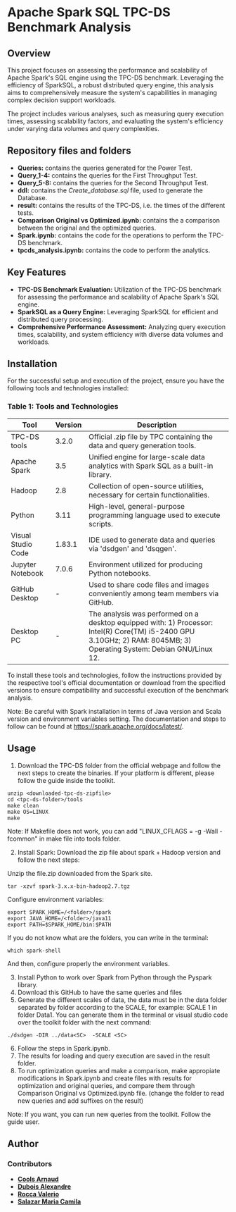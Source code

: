 # Apache Spark SQL TPC-DS Benchmark Analysis

## Overview

This project focuses on assessing the performance and scalability of Apache Spark's SQL engine using the TPC-DS benchmark. Leveraging the efficiency of SparkSQL, a robust distributed query engine, this analysis aims to comprehensively measure the system's capabilities in managing complex decision support workloads. 

The project includes various analyses, such as measuring query execution times, assessing scalability factors, and evaluating the system's efficiency under varying data volumes and query complexities.

## Repository files and folders
- **Queries:** contains the queries generated for the Power Test.
- **Query_1-4:** contains the queries for the First Throughput Test.
- **Query_5-8:** contains the queries for the Second Throughput Test.
- **ddl:** contains the *Create_database.sql* file, used to generate the Database.
- **result:** contains the results of the TPC-DS, i.e. the times of the different tests.
- **Comparison Original vs Optimized.ipynb:** contains the a comparison between the original and the optimized queries.
- **Spark.ipynb:** contains the code for the operations to perform the TPC-DS benchmark.
- **tpcds_analysis.ipynb:** contains the code to perform the analytics.

## Key Features

- **TPC-DS Benchmark Evaluation:** Utilization of the TPC-DS benchmark for assessing the performance and scalability of Apache Spark's SQL engine.
- **SparkSQL as a Query Engine:** Leveraging SparkSQL for efficient and distributed query processing.
- **Comprehensive Performance Assessment:** Analyzing query execution times, scalability, and system efficiency with diverse data volumes and workloads.

## Installation

For the successful setup and execution of the project, ensure you have the following tools and technologies installed:

### Table 1: Tools and Technologies

| Tool                | Version | Description                                                                                           |
|---------------------|---------|-------------------------------------------------------------------------------------------------------|
| TPC-DS tools        | 3.2.0   | Official .zip file by TPC containing the data and query generation tools.                             |
| Apache Spark        | 3.5     | Unified engine for large-scale data analytics with Spark SQL as a built-in library.                   |
| Hadoop              | 2.8     | Collection of open-source utilities, necessary for certain functionalities.                           |
| Python              | 3.11    | High-level, general-purpose programming language used to execute scripts.                             |
| Visual Studio Code  | 1.83.1  | IDE used to generate data and queries via 'dsdgen' and 'dsqgen'.                                      |
| Jupyter Notebook    | 7.0.6   | Environment utilized for producing Python notebooks.                                                  |
| GitHub Desktop      | -       | Used to share code files and images conveniently among team members via GitHub.                        
| Desktop PC          | -       | The analysis was performed on a desktop equipped with: 1) Processor: Intel(R) Core(TM) i5-2400 GPU 3.10GHz; 2) RAM: 8045MB; 3) Operating System: Debian GNU/Linux 12. |

To install these tools and technologies, follow the instructions provided by the respective tool's official documentation or download from the specified versions to ensure compatibility and successful execution of the benchmark analysis.

Note: Be careful with Spark installation in terms of Java version and Scala version and environment variables setting. The documentation and steps to follow can be found at https://spark.apache.org/docs/latest/.

## Usage

1. Download the TPC-DS folder from the official webpage and follow the next steps to create the binaries. If your platform is different, please follow the guide inside the toolkit.

```
unzip <downloaded-tpc-ds-zipfile>
cd <tpc-ds-folder>/tools
make clean
make OS=LINUX
make
```

Note: If Makefile does not work, you can add "LINUX_CFLAGS	= -g -Wall -fcommon" in make file into tools folder.


2. Install Spark: Download the zip file about spark + Hadoop version and follow the next steps:

Unzip the file.zip downloaded from the Spark site.

```
tar -xzvf spark-3.x.x-bin-hadoop2.7.tgz
```

Configure environment variables:

```
export SPARK_HOME=/<folder>/spark
export JAVA_HOME=/<folder>/java11
export PATH=$SPARK_HOME/bin:$PATH
```

If you do not know what are the folders, you can write in the terminal:

```
which spark-shell
```
And then, configure properly the environment variables.

3. Install Python to work over Spark from Python through the Pyspark library.
4. Download this GitHub to have the same queries and files
5. Generate the different scales of data, the data must be in the data folder separated by folder according to the SCALE, for example: SCALE 1 in folder Data1. You can generate them in the terminal or visual studio code over the toolkit folder with the next command:

```
./dsdgen -DIR ../data<SC>  -SCALE <SC>
```
6. Follow the steps in Spark.ipynb.
7. The results for loading and query execution are saved in the result folder.
8. To run optimization queries and make a comparison, make appropiate modifications in Spark.ipynb and create files with results for optimization and original queries, and compare them through Comparison Original vs Optimized.ipynb file. (change the folder to read new queries and add suffixes on the result)

Note: If you want, you can run new queries from the toolkit. Follow the guide user. 

## Author

### Contributors

- **[Cools Arnaud](https://github.com/Arcools-ulb)**
- **[Dubois Alexandre](https://github.com/aedubois)**
- **[Rocca Valerio](https://github.com/ValerioRocca)**
- **[Salazar Maria Camila](https://github.com/mariacsalazar)**
